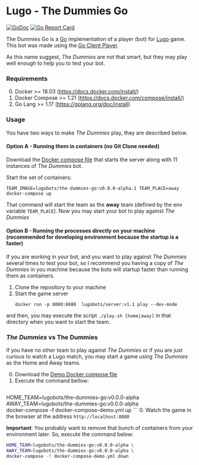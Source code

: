 # Lugo - The Dummies Go

[![GoDoc](https://godoc.org/github.com/lugobots/the-dummies-go?status.svg)](https://godoc.org/github.com/lugobots/the-dummies-go)
[![Go Report Card](https://goreportcard.com/badge/github.com/lugobots/the-dummies-go)](https://goreportcard.com/report/github.com/lugobots/the-dummies-go)

The Dummies Go is a [Go](http://golang.org/) implementation of a player (bot) for [Lugo](https://lugobots.dev) game.
This bot was made using the [Go Client Player](https://github.com/lugobots/client-player-go).

As this name suggest, _The Dummies_ are not that smart, but they may play well enough to help you to test your bot.

### Requirements

0. Docker >= 18.03 (https://docs.docker.com/install/)
0. Docker Compose >= 1.21 (https://docs.docker.com/compose/install/)
0. Go Lang >= 1.17 (https://golang.org/doc/install)

### Usage 

You have two ways to make _The Dummies_ play, they are described below.
 
#### Option A - Running them in containers (no Git Clone needed)

Download the [Docker compose file](https://raw.githubusercontent.com/lugobots/the-dummies-go/master/docker-compose.yml) that starts
the server along with 11 instances of _The Dummies_ bot.

Start the set of containers:
```
TEAM_IMAGE=lugobots/the-dummies-go:v0.0.0-alpha.1 TEAM_PLACE=away docker-compose up
```

That command will start the team as the **away** team (defined by the env variable `TEAM_PLACE`).
Now you may start your bot to play against _The Dummies_ 

#### Option B - Running the processes directly on your machine (recommended for developing environment because the startup is a faster)

If you are working in your bot, and you want to play against _The Dummies_ several times to test your bot, so I recommend
you having a copy of _The Dummies_ in you machine because the bots will startup faster than running them as containers. 

1. Clone the repository to your machine
2. Start the game server
   ```
   docker run -p 8080:8080  lugobots/server:v1.1 play --dev-mode
   ```

and then, you may execute the script `./play.sh [home|away]` in that directory when you want to start the team.

### _The Dummies_ vs The Dummies

If you have no other team to play against _The Dummies_ or if you are just curious to watch a Lugo match,
you may start a game using _The Dummies_ as the Home and Away teams.

0. Download the [Demo Docker compose file](https://raw.githubusercontent.com/lugobots/the-dummies-go/master/docker-compose-demo.yml)
0. Execute the command bellow:
    ```bash
HOME_TEAM=lugobots/the-dummies-go:v0.0.0-alpha \
AWAY_TEAM=lugobots/the-dummies-go:v0.0.0-alpha \
    docker-compose -f docker-compose-demo.yml up
    ```
0. Watch the game in the browser at the address `http://localhost:8080`

**Important**: You probably want to remove that bunch of containers from your environment later. So, execute the command below:
```bash
HOME_TEAM=lugobots/the-dummies-go:v0.0.0-alpha \
AWAY_TEAM=lugobots/the-dummies-go:v0.0.0-alpha \
docker-compose -f docker-compose-demo.yml down
```
